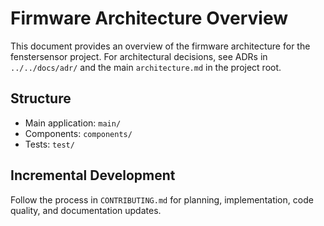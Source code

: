 # Firmware Architecture Overview

This document provides an overview of the firmware architecture for the fenstersensor project. For architectural decisions, see ADRs in `../../docs/adr/` and the main `architecture.md` in the project root.

## Structure
- Main application: `main/`
- Components: `components/`
- Tests: `test/`

## Incremental Development
Follow the process in `CONTRIBUTING.md` for planning, implementation, code quality, and documentation updates.
